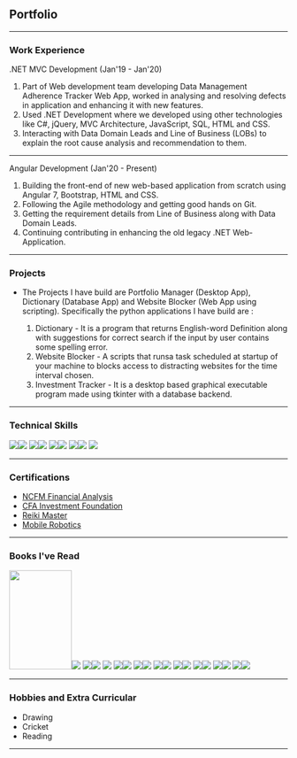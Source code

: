 ## Portfolio

---

### Work Experience 

.NET MVC Development (Jan'19 - Jan'20)
1. Part of Web development team developing Data Management Adherence Tracker Web App, worked in analysing and resolving defects in application and enhancing it with new features.
2. Used .NET Development where we developed using other technologies like C#, jQuery, MVC Architecture, JavaScript, SQL, HTML and CSS.
3. Interacting with Data Domain Leads and Line of Business (LOBs) to explain the root cause analysis and recommendation to them.

---
Angular Development (Jan'20 - Present)
1. Building the front-end of new web-based application from scratch using Angular 7, Bootstrap, HTML and CSS.
2. Following the Agile methodology and getting good hands on Git.
3. Getting the requirement details from Line of Business along with Data Domain Leads.
4. Continuing contributing in enhancing the old legacy .NET Web-Application.

---

### Projects

- The Projects I have build are Portfolio Manager (Desktop App), Dictionary (Database App) and Website Blocker (Web App using scripting). Specifically the python applications I have build are :

	1. Dictionary - It is a program that returns English-word Definition along with suggestions for correct search if the input by user contains some spelling error. 
	2. Website Blocker - A scripts that runsa task scheduled at startup of your machine to blocks access to distracting websites for the time interval chosen.
	3. Investment Tracker - It is a desktop based graphical executable program made using tkinter with a database backend.

---

### Technical Skills

<img src="images/python.png?raw=true"/><img src="images/tkinter.png?raw=true"/>
<img src="images/angular.png?raw=true"/><img src="images/bootstrap.png?raw=true"/>
<img src="images/excel.png?raw=true"/><img src="images/dotnetmvc.png?raw=true"/>
<img src="images/sql.png?raw=true"/><img src="images/htmlcssjs.png?raw=true"/>
<img src="images/photoshop.png?raw=true"/>

---

### Certifications

- [NCFM Financial Analysis](/pdf/ncfm.pdf)
- [CFA Investment Foundation](/pdf/ncfm.pdf)
- [Reiki Master](/pdf/ncfm.pdf)
- [Mobile Robotics](/pdf/ncfm.pdf)

---

### Books I've Read

<img width="113" height="179" src="images/books/richdad.jpg?raw=true"/><img src="images/books/beatmarket.jpg?raw=true"/>
<img src="images/books/godbanker.jpg?raw=true"/><img src="images/books/winfriends.jpg?raw=true"/>
<img src="images/books/thinkngrowrich.jpg?raw=true"/>
<img src="images/books/7habits.jpg?raw=true"/><img src="images/books/alchemist.jpg?raw=true"/>
<img src="images/books/subtleart.jpg?raw=true"/><img src="images/books/outliers.jpg?raw=true"/>
<img src="images/books/chooseyourself.jpg?raw=true"/><img src="images/books/kiterunner.jpg?raw=true"/>
<img src="images/books/manssearch.jpg?raw=true"/><img src="images/books/lostsymbol.jpg?raw=true"/>
<img src="images/books/orientexpress.jpg?raw=true"/><img src="images/books/therewerenone.jpg?raw=true"/>
<img src="images/books/krishnakey.jpg?raw=true"/><img src="images/books/shiva1.jpg?raw=true"/>
<img src="images/books/shiva2.jpg?raw=true"/><img src="images/books/shiva3.jpg?raw=true"/>

---

### Hobbies and Extra Curricular

- Drawing
- Cricket
- Reading

---
